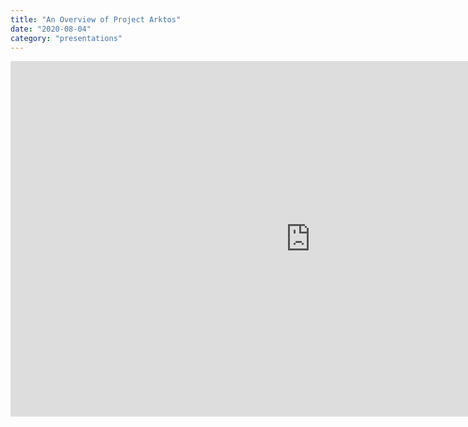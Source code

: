 ```yaml
---
title: "An Overview of Project Arktos"
date: "2020-08-04"
category: "presentations"
---
```


<iframe src="https://docs.google.com/presentation/d/e/2PACX-1vTxJcSoiHiepqQnym0z9yL99dDly4UY__lWYKh3-Ghxpf2YarM6LZ9NSgI3rpERFg/embed?start=false&loop=false&delayms=3000" frameborder="0" width="960" height="569" allowfullscreen="true" mozallowfullscreen="true" webkitallowfullscreen="true"></iframe>
